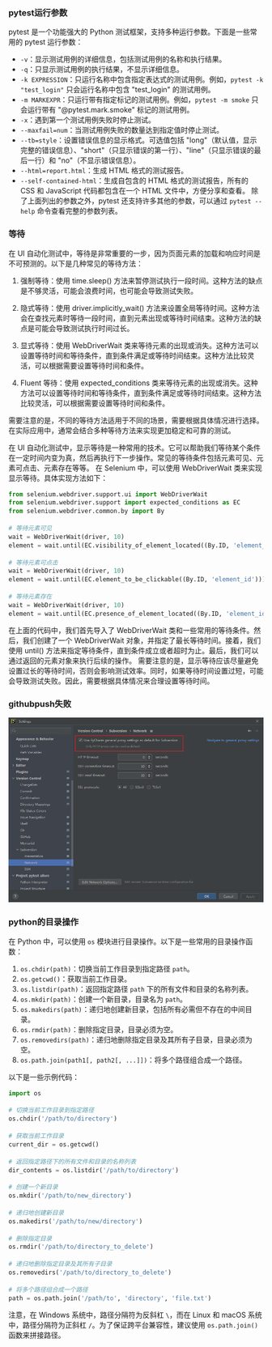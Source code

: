 ### **pytest运行参数**
pytest 是一个功能强大的 Python 测试框架，支持多种运行参数。下面是一些常用的 pytest 运行参数：
- `-v`：显示测试用例的详细信息，包括测试用例的名称和执行结果。
- `-q`：只显示测试用例的执行结果，不显示详细信息。
- `-k EXPRESSION`：只运行名称中包含指定表达式的测试用例。例如，`pytest -k "test_login"` 只会运行名称中包含 "test_login" 的测试用例。
- `-m MARKEXPR`：只运行带有指定标记的测试用例。例如，`pytest -m smoke` 只会运行带有 "@pytest.mark.smoke" 标记的测试用例。
- `-x`：遇到第一个测试用例失败时停止测试。
- `--maxfail=num`：当测试用例失败的数量达到指定值时停止测试。
- `--tb=style`：设置错误信息的显示格式。可选值包括 "long"（默认值，显示完整的错误信息）、"short"（只显示错误的第一行）、"line"（只显示错误的最后一行）和 "no"（不显示错误信息）。
- `--html=report.html`：生成 HTML 格式的测试报告。
- `--self-contained-html`：生成自包含的 HTML 格式的测试报告，所有的 CSS 和 JavaScript 代码都包含在一个 HTML 文件中，方便分享和查看。
除了上面列出的参数之外，pytest 还支持许多其他的参数，可以通过 `pytest --help` 命令查看完整的参数列表。






### **等待**
在 UI 自动化测试中，等待是非常重要的一步，因为页面元素的加载和响应时间是不可预测的。以下是几种常见的等待方法：

1. 强制等待：使用 time.sleep() 方法来暂停测试执行一段时间。这种方法的缺点是不够灵活，可能会浪费时间，也可能会导致测试失败。

2. 隐式等待：使用 driver.implicitly_wait() 方法来设置全局等待时间。这种方法会在查找元素时等待一段时间，直到元素出现或等待时间结束。这种方法的缺点是可能会导致测试执行时间过长。

3. 显式等待：使用 WebDriverWait 类来等待元素的出现或消失。这种方法可以设置等待时间和等待条件，直到条件满足或等待时间结束。这种方法比较灵活，可以根据需要设置等待时间和条件。

4. Fluent 等待：使用 expected_conditions 类来等待元素的出现或消失。这种方法可以设置等待时间和等待条件，直到条件满足或等待时间结束。这种方法比较灵活，可以根据需要设置等待时间和条件。

需要注意的是，不同的等待方法适用于不同的场景，需要根据具体情况进行选择。在实际应用中，通常会结合多种等待方法来实现更加稳定和可靠的测试。

在 UI 自动化测试中，显示等待是一种常用的技术。它可以帮助我们等待某个条件在一定时间内变为真，然后再执行下一步操作。常见的等待条件包括元素可见、元素可点击、元素存在等等。
在 Selenium 中，可以使用 WebDriverWait 类来实现显示等待。具体实现方法如下：
```python
from selenium.webdriver.support.ui import WebDriverWait
from selenium.webdriver.support import expected_conditions as EC
from selenium.webdriver.common.by import By

# 等待元素可见
wait = WebDriverWait(driver, 10)
element = wait.until(EC.visibility_of_element_located((By.ID, 'element_id')))

# 等待元素可点击
wait = WebDriverWait(driver, 10)
element = wait.until(EC.element_to_be_clickable((By.ID, 'element_id')))

# 等待元素存在
wait = WebDriverWait(driver, 10)
element = wait.until(EC.presence_of_element_located((By.ID, 'element_id')))
```
在上面的代码中，我们首先导入了 WebDriverWait 类和一些常用的等待条件。然后，我们创建了一个 WebDriverWait 对象，并指定了最长等待时间。接着，我们使用 until() 方法来指定等待条件，直到条件成立或者超时为止。最后，我们可以通过返回的元素对象来执行后续的操作。
需要注意的是，显示等待应该尽量避免设置过长的等待时间，否则会影响测试效率。同时，如果等待时间设置过短，可能会导致测试失败。因此，需要根据具体情况来合理设置等待时间。

### **githubpush失败**
![img.png](img.png)


### **python的目录操作**
在 Python 中，可以使用 `os` 模块进行目录操作。以下是一些常用的目录操作函数：

1. `os.chdir(path)`：切换当前工作目录到指定路径 `path`。
2. `os.getcwd()`：获取当前工作目录。
3. `os.listdir(path)`：返回指定路径 `path` 下的所有文件和目录的名称列表。
4. `os.mkdir(path)`：创建一个新目录，目录名为 `path`。
5. `os.makedirs(path)`：递归地创建新目录，包括所有必需但不存在的中间目录。
6. `os.rmdir(path)`：删除指定目录，目录必须为空。
7. `os.removedirs(path)`：递归地删除指定目录及其所有子目录，目录必须为空。
8. `os.path.join(path1[, path2[, ...]])`：将多个路径组合成一个路径。

以下是一些示例代码：

```python
import os

# 切换当前工作目录到指定路径
os.chdir('/path/to/directory')

# 获取当前工作目录
current_dir = os.getcwd()

# 返回指定路径下的所有文件和目录的名称列表
dir_contents = os.listdir('/path/to/directory')

# 创建一个新目录
os.mkdir('/path/to/new_directory')

# 递归地创建新目录
os.makedirs('/path/to/new/directory')

# 删除指定目录
os.rmdir('/path/to/directory_to_delete')

# 递归地删除指定目录及其所有子目录
os.removedirs('/path/to/directory_to_delete')

# 将多个路径组合成一个路径
path = os.path.join('/path/to', 'directory', 'file.txt')
```
注意，在 Windows 系统中，路径分隔符为反斜杠 `\`，而在 Linux 和 macOS 系统中，路径分隔符为正斜杠 `/`。为了保证跨平台兼容性，建议使用 `os.path.join()` 函数来拼接路径。